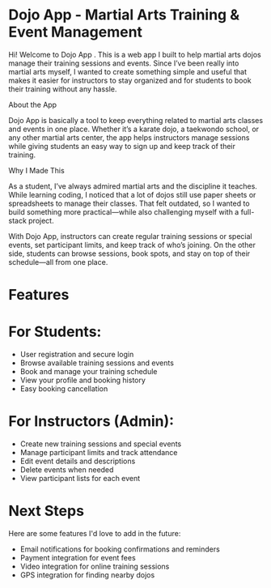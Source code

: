 #  Dojo App - Martial Arts Training & Event Management

Hi! Welcome to Dojo App . This is a web app I built to help martial arts dojos manage their training sessions and events. Since I’ve been really into martial arts myself, I wanted to create something simple and useful that makes it easier for instructors to stay organized and for students to book their training without any hassle.

About the App

Dojo App is basically a tool to keep everything related to martial arts classes and events in one place. Whether it’s a karate dojo, a taekwondo school, or any other martial arts center, the app helps instructors manage sessions while giving students an easy way to sign up and keep track of their training.

Why I Made This

As a student, I’ve always admired martial arts and the discipline it teaches. While learning coding, I noticed that a lot of dojos still use paper sheets or spreadsheets to manage their classes. That felt outdated, so I wanted to build something more practical—while also challenging myself with a full-stack project.

With Dojo App, instructors can create regular training sessions or special events, set participant limits, and keep track of who’s joining. On the other side, students can browse sessions, book spots, and stay on top of their schedule—all from one place.


# Features

# For Students:
-  User registration and secure login
-  Browse available training sessions and events
-  Book and manage your training schedule
-  View your profile and booking history
-  Easy booking cancellation

# For Instructors (Admin):
-  Create new training sessions and special events
-  Manage participant limits and track attendance
-  Edit event details and descriptions
-  Delete events when needed
-  View participant lists for each event


# Next Steps

Here are some features I'd love to add in the future:

-  Email notifications for booking confirmations and reminders
-  Payment integration for event fees
-  Video integration for online training sessions
-  GPS integration for finding nearby dojos
